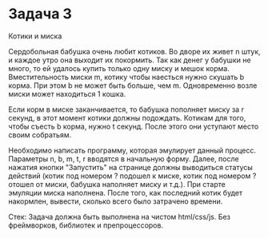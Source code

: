 # Задача 3

Котики и миска

Сердобольная бабушка очень любит котиков. Во дворе их живет n штук, и каждое утро она выходит их покормить. Так как денег у бабушки не много, то ей удалось купить только одну миску и мешок корма. Вместительность миски m, котику чтобы наесться нужно скушать b корма. При этом b не может быть больше, чем m. Одновременно возле миски может находиться 1 кошка.

Если корм в миске заканчивается, то бабушка пополняет миску за r секунд, в этот момент котики должны подождать. Котикам для того, чтобы съесть b корма, нужно t секунд. После этого они уступают место своим собратьям.

Необходимо написать программу, которая эмулирует данный процесс. Параметры n, b, m, t, r вводятся в начальную форму. Далее, после нажатия кнопки "Запустить" на странице должны выводиться статусы действий (котик под номером ? подошел к миске, котик под номером ? отошел от миски, бабушка наполняет миску и т.д.). При старте эмуляции миска наполнена. После того, как последний котик будет накормлен, вывести, сколько всего было затрачено времени.

Стек: Задача должна быть выполнена на чистом html/css/js. Без фреймворков, библиотек и препроцессоров.
